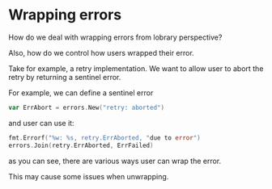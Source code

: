 # Wrapping errors

How do we deal with wrapping errors from lobrary perspective?

Also, how do we control how users wrapped their error.

Take for example, a retry implementation. We want to allow user to abort the retry by returning a sentinel error.

For example, we can define a sentinel error 

```go
var ErrAbort = errors.New("retry: aborted")
```

and user can use it:

```go
fmt.Errorf("%w: %s, retry.ErrAborted, "due to error")
errors.Join(retry.ErrAborted, ErrFailed)
```

as you can see, there are various ways user can wrap the error.

This may cause some issues when unwrapping.

